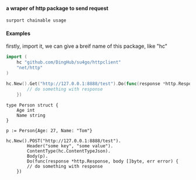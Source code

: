 #### a wraper of http package to send request<br>
 `surport chainable usage`<br>

#### Examples
firstly, import it, we can give a breif name of this package, like "hc"

```go
import (
	hc "github.com/DingHub/su4go/httpclient"
	"net/http"
)
```

```go
hc.New().Get("http://127.0.0.1:8888/test").Do(func(response *http.Response, body []byte, err error) {
		// do something with response
	})
```
```
type Person struct {
    Age int
    Name string
}

p := Person{Age: 27, Name: "Tom"}

hc.New().POST("http://127.0.0.1:8888/test").
		Header("some key", "some value").
		ContentType(hc.ContentTypeJson).
		Body(p).
		Do(func(response *http.Response, body []byte, err error) {
		// do something with response
	})
```
